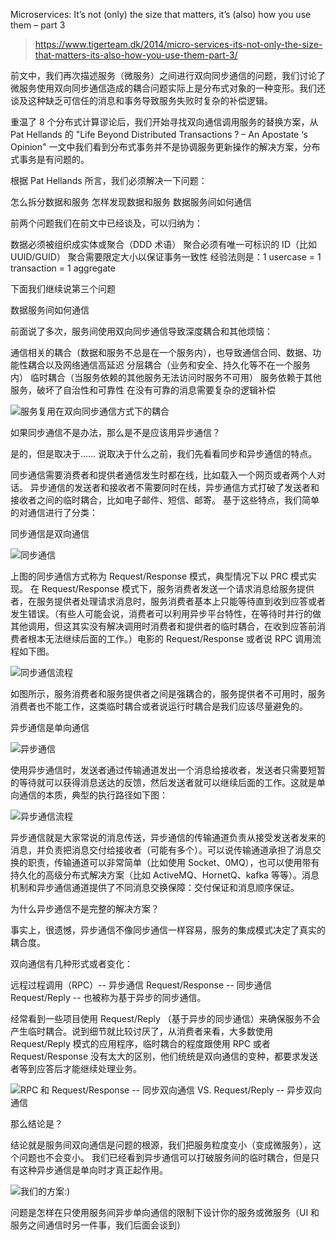 Microservices: It’s not (only) the size that matters, it’s (also) how you use them – part 3

> https://www.tigerteam.dk/2014/micro-services-its-not-only-the-size-that-matters-its-also-how-you-use-them-part-3/

前文中，我们再次描述服务（微服务）之间进行双向同步通信的问题，我们讨论了微服务使用双向同步通信造成的耦合问题实际上是分布式对象的一种变形。我们还谈及这种缺乏可信任的消息和事务导致服务失败时复杂的补偿逻辑。

重温了 8 个分布式计算谬论后，我们开始寻找双向通信调用服务的替换方案，从 Pat Hellands 的 "Life Beyond Distributed Transactions ? – An Apostate ‘s Opinion" 一文中我们看到分布式事务并不是协调服务更新操作的解决方案，分布式事务是有问题的。

根据 Pat Hellands 所言，我们必须解决一下问题：

怎么拆分数据和服务
怎样发现数据和服务
数据服务间如何通信

前两个问题我们在前文中已经谈及，可以归纳为：

数据必须被组织成实体或聚合（DDD 术语）
聚合必须有唯一可标识的 ID（比如 UUID/GUID）
聚合需要限定大小以保证事务一致性
经验法则是：1 usercase = 1 transaction = 1 aggregate

下面我们继续说第三个问题

数据服务间如何通信

前面说了多次，服务间使用双向同步通信导致深度耦合和其他烦恼：

  通信相关的耦合（数据和服务不总是在一个服务内），也导致通信合同、数据、功能性耦合以及网络通信高延迟
  分层耦合（业务和安全、持久化等不在一个服务内）
  临时耦合（当服务依赖的其他服务无法访问时服务不可用）
  服务依赖于其他服务，破坏了自治性和可靠性
  在没有可靠的消息需要复杂的逻辑补偿

![服务复用在双向同步通信方式下的耦合](http://www.tigerteam.dk/wp-content/uploads/2014/03/reusable-services-and-coupling.png)

如果同步通信不是办法，那么是不是应该用异步通信？

是的，但是取决于……
说取决于什么之前，我们先看看同步和异步通信的特点。

同步通信需要消费者和提供者通信发生时都在线，比如载入一个网页或者两个人对话。
异步通信的发送者和接收者不需要同时在线，异步通信方式打破了发送者和接收者之间的临时耦合，比如电子邮件、短信、邮寄。
基于这些特点，我们简单的对通信进行了分类：

同步通信是双向通信

![同步通信](http://www.tigerteam.dk/wp-content/uploads/2014/04/synchronous-communication.png)

上图的同步通信方式称为 Request/Response 模式，典型情况下以 PRC 模式实现。
在 Request/Response 模式下，服务消费者发送一个请求消息给服务提供者，在服务提供者处理请求消息时，服务消费者基本上只能等待直到收到应答或者发生错误。（有些人可能会说，消费者可以利用异步平台特性，在等待时并行的做其他调用，但这其实没有解决调用时消费者和提供者的临时耦合，在收到应答前消费者根本无法继续后面的工作。）电影的 Request/Response 或者说 RPC 调用流程如下图。

![同步通信流程](http://www.tigerteam.dk/wp-content/uploads/2014/04/Sync-waits.png)

如图所示，服务消费者和服务提供者之间是强耦合的，服务提供者不可用时，服务消费者也不能工作，这类临时耦合或者说运行时耦合是我们应该尽量避免的。

异步通信是单向通信

![异步通信](http://www.tigerteam.dk/wp-content/uploads/2014/04/asynchronous-communication.png)

使用异步通信时，发送者通过传输通道发出一个消息给接收者，发送者只需要短暂的等待就可以获得消息送达的反馈，然后发送者就可以继续后面的工作。这就是单向通信的本质，典型的执行路径如下图：

![异步通信流程](http://www.tigerteam.dk/wp-content/uploads/2014/04/async-waits.png)

异步通信就是大家常说的消息传送，异步通信的传输通道负责从接受发送者发来的消息，并负责把消息交付给接收者（可能有多个）。可以说传输通道承担了消息交换的职责，传输通道可以非常简单（比如使用 Socket、0MQ），也可以使用带有持久化的高级分布式解决方案（比如 ActiveMQ、HornetQ、kafka 等等）。消息机制和异步通信通道提供了不同消息交换保障：交付保证和消息顺序保证。

为什么异步通信不是完整的解决方案？

事实上，很遗憾，异步通信不像同步通信一样容易，服务的集成模式决定了真实的耦合度。

双向通信有几种形式或者变化：

  远程过程调用（RPC）-- 异步通信
  Request/Response  -- 同步通信
  Request/Reply  -- 也被称为基于异步的同步通信。

经常看到一些项目使用 Request/Reply （基于异步的同步通信）来确保服务不会产生临时耦合。说到细节就比较讨厌了，从消费者来看，大多数使用 Request/Reply 模式的应用程序，临时耦合的程度跟使用 RPC 或者 Request/Response 没有太大的区别，他们统统是双向通信的变种，都要求发送者等到应答后才能继续处理业务。

![RPC 和 Request/Response -- 同步双向通信 VS. Request/Reply -- 异步双向通信](http://www.tigerteam.dk/wp-content/uploads/2014/04/RPC-Request-Response-vs-Request-Reply.png)

那么结论是？

结论就是服务间双向通信是问题的根源，我们把服务粒度变小（变成微服务），这个问题也不会变小。
我们已经看到异步通信可以打破服务间的临时耦合，但是只有这种异步通信是单向时才真正起作用。

![我们的方案:)](http://www.tigerteam.dk/wp-content/uploads/2014/04/asynchronous-communication.png)

问题是怎样在只使用服务间异步单向通信的限制下设计你的服务或微服务（UI 和服务之间通信时另一件事，我们后面会谈到）

